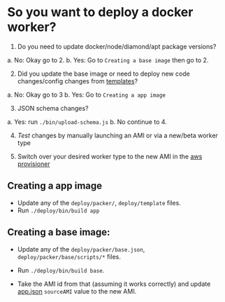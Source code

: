 # So you want to deploy a docker worker?

1. Do you need to update docker/node/diamond/apt package versions?

  a. No: Okay go to 2.
  b. Yes: Go to `Creating a base image` then go to 2.


2. Did you update the base image or need to deploy new code
   changes/config changes from [templates](/deploy/templates)?

  a. No: Okay go to 3
  b. Yes: Go to `Creating a app image`


3. JSON schema changes?

  a. Yes: run `./bin/upload-schema.js`
  b. No continue to 4.


4. _Test_ changes by manually launching an AMI or via a new/beta worker
   type

5. Switch over your desired worker type to the new AMI in the [aws
   provisioner](http://aws-provisioner.taskcluster.net/)


## Creating a app image

  - Update any of the `deploy/packer/`, `deploy/template` files.
  - Run `./deploy/bin/build app`

## Creating a base image:

  - Update any of the `deploy/packer/base.json`, `deploy/packer/base/scripts/*`
    files.

  - Run `./deploy/bin/build base`.

  - Take the AMI id from that (assuming it works correctly) and update
    [app.json](/deploy/packer/app.json) `sourceAMI` value to the new
    AMI.
